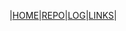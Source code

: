 ---
---

|[HOME]()|[REPO](https://github.com/hollowsyde/ostest)|[LOG](/TXT/mylog.txt)|[LINKS](/links.md)|

